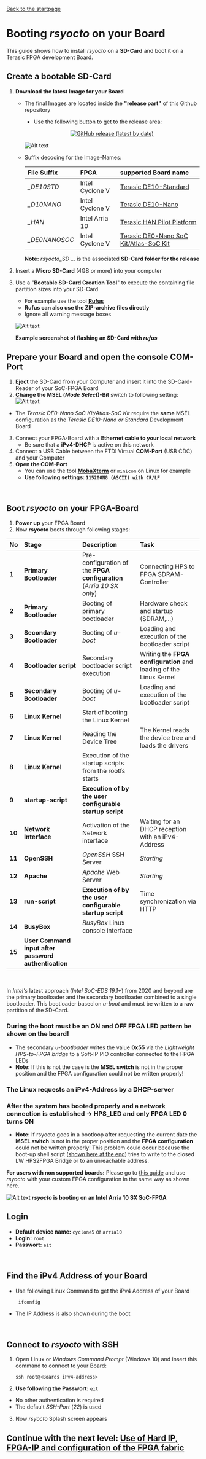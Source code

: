  [Back to the startpage](https://github.com/robseb/rsyocto)
 
# Booting *rsyocto* on your Board
This guide shows how to install *rsyocto* on a **SD-Card** and boot it on a Terasic FPGA development Board. 

## Create a bootable SD-Card 
1. **Download the latest Image for your Board**
    * The final Images are located inside the **"release part"** of this Github repository
        * Use the following button to get to the release area:  
       <p align="center">
        <a href="https://github.com/robseb/rsyocto/releases">
         <img alt="GitHub release (latest by date)" src="https://img.shields.io/github/v/release/robseb/rsyocto">
        </a>	 
       </p>
       
      ![Alt text](releasepart2.png?raw=true "relase part")
    
    * Suffix decoding for the Image-Names:
    
      | File Suffix | FPGA | supported Board name 
      |:--|:--|:--|
      | *_DE10STD* | Intel Cyclone V | [Terasic DE10-Standard](https://www.terasic.com.tw/cgi-bin/page/archive.pl?Language=English&CategoryNo=167&No=1081)
      | *_D10NANO* | Intel Cyclone V | [Terasic DE10-Nano](https://www.terasic.com.tw/cgi-bin/page/archive.pl?Language=English&CategoryNo=167&No=1046)
      | *_HAN* | Intel Arria 10 | [Terasic HAN Pilot Platform](https://www.terasic.com.tw/cgi-bin/page/archive.pl?Language=English&CategoryNo=228&No=1133)
      | *_DE0NANOSOC* | Intel Cyclone V | [Terasic DE0-Nano SoC Kit/Atlas-SoC Kit](https://www.terasic.com.tw/cgi-bin/page/archive.pl?Language=English&CategoryNo=167&No=941&PartNo=1)
      
      **Note:** *rsyocto_SD ...* is the associated **SD-Card folder for the release** 
 2. Insert a **Micro SD-Card** (4GB or more) into your computer  
 3. Use a "**Bootable SD-Card Creation Tool**" to execute the containing file partition sizes into your SD-Card
    * For example use the tool [**Rufus**](https://rufus.ie/) 
    * **Rufus can also use the ZIP-archive files directly**
    * Ignore all warning message boxes

      
    ![Alt text](rufusSDbuilf2.png?raw=true "rufus")

    **Example screenshot of flashing an SD-Card with *rufus***
    <br>

  ## Prepare your Board and open the console COM-Port
  1. **Eject** the SD-Card from your Computer and insert it into the SD-Card-Reader of your SoC-FPGA Board
  2. **Change the MSEL (*Mode Select*)-Bit** switch to following setting: 
   ![Alt text](requiredMSEL.jpg?raw=true "Required MSEL-Bit Switch Selection")
   
  * The *Terasic DE0-Nano SoC Kit/Atlas-SoC Kit* require the **same** MSEL configuration as the *Terasic DE10-Nano or Standard* Development Board
  3. Connect your FPGA-Board with a **Ethernet cable to your local network**
     * Be sure that a **iPv4-DHCP** is active on this network 
  4. Connect a USB Cable between the FTDI Virtual **COM-Port** (USB CDC) and your Computer
  5. **Open the COM-Port**
     * You can use the tool [**MobaXterm**](https://mobaxterm.mobatek.net/) or `minicom` on Linux for example
     * **Use following settings: `115200N8 (ASCII) with CR/LF`**
<br>
    
## Boot *rsyocto* on your FPGA-Board
  1. **Power up** your FPGA Board
  2. Now **rsyocto** boots through following stages:
  
   | No | Stage | Description | Task 
   |:--|:--|:--|:--|
   | **1** | **Primary Bootloader** | Pre-configuration of the **FPGA configuration** (*Arria 10 SX only*) | Connecting HPS to FPGA SDRAM-Controller 
   | **2** | **Primary Bootloader** | Booting of primary bootloader | Hardware check and startup (SDRAM,...)
   | **3** | **Secondary Bootloader** | Booting of *u-boot* | Loading and execution of the bootloader script
   | **4** | **Bootloader script** | Secondary bootloader script execution | Writing the **FPGA configuration** and loading of the Linux Kernel
   | **5** | **Secondary Bootloader** | Booting of *u-boot* | Loading and execution of the bootloader script
   | **6** | **Linux Kernel** | Start of booting the Linux Kernel |  
   | **7** | **Linux Kernel** | Reading the Device Tree | The Kernel reads the device tree and loads the drivers 
   | **8** | **Linux Kernel** | Execution of the startup scripts from the rootfs starts | 
   | **9** | **startup-script** | **Execution of by the user configurable startup script** |
   | **10** | **Network Interface** | Activation of the Network interface | Waiting for an DHCP reception with an iPv4-Address
   | **11** | **OpenSSH** | *OpenSSH* SSH Server  | *Starting*
   | **12** | **Apache** | *Apache* Web Server  | *Starting*
   | **13** | **run-script** | **Execution of by the user configurable startup script** | Time synchronization via HTTP
   | **14** | **BusyBox** | *BusyBox* Linux console interface | 
   | **15** | **User Command input after password authentication** |
   <br>
    

  In *Intel's* latest approach (*Intel SoC-EDS 19.1+*)  from 2020 and beyond are the primary bootloader and the secondary bootloader combined to a single bootloader. This bootloader based on *u-boot* and must be written to a raw partition of the SD-Card.
   
  ### **During the boot must be an ON and OFF FPGA LED pattern be shown on the board!**
   * The secondary *u-bootloader* writes the value **0x55** via the *Lightweight HPS-to-FPGA bridge* to a Soft-IP PIO controller connected to the FPGA LEDs
   * **Note:** If this is not the case is the **MSEL switch** is not in the proper position and the FPGA configuration could not be written properly!
  ### **The Linux requests an iPv4-Address by a DHCP-server**
  ### **After the system has booted properly and a network connection is established -> HPS_LED and only FPGA LED 0 turns ON** 
   * **Note:** If rsyocto goes in a bootloop after requesting the current date the **MSEL switch** is not in the proper position and the **FPGA configuration** could not be written properly! This problem could occur because the boot-up shell script ([shown here at the end](https://github.com/robseb/rsyocto/blob/rsyocto-1.042/doc/guides/6_newFPGAconf.md)) tries to write to the closed LW HPS2FPGA Bridge or to an unreachable address.

**For users with non supported boards:** Please go to [this guide](https://github.com/robseb/rsyocto/blob/rsYocto-1.042/doc/guides/7_customVersions.md) and use *rsyocto* with your custom FPGA configuration in the same way as shown here.
<br>
  
   ![Alt text](rsYoctoArria10BootLog.gif?raw=true "rufus")
   ***rsyocto* is booting on an Intel Arria 10 SX SoC-FPGA**
  
  
## Login
* **Default device name:** `cyclone5` or `arria10` 
* **Login:** `root`
* **Passwort:**  `eit`
 <br>
 
 ## Find the iPv4 Address of your Board
 * Use following Linux Command to get the iPv4 Address of your Board
     ````shell
      ifconfig
     ```` 
 * The IP Address is also shown during the boot
 <br> 
 
## Connect to *rsyocto* with SSH
1. Open Linux or *Windows Command Prompt* (Windows 10) and insert this command to connect to your Board: 
    ```
    ssh root@<Boards iPv4-address>
    ```
2. **Use following the Passwort:** `eit`
  * No other authentication is required
  * The default *SSH-Port* (*22*) is used 
3. Now *rsyocto* Splash screen appears

 ## Continue with the next level: [Use of Hard IP, FPGA-IP and configuration of the FPGA fabric](2_FPGA_HARDIP.md)
